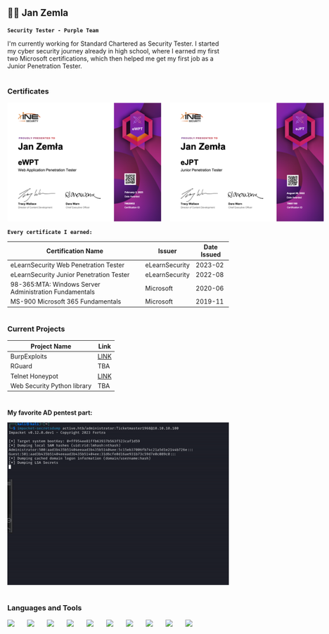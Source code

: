 ## 🕺🏼 Jan Zemla

**`Security Tester - Purple Team`**

I'm currently working for Standard Chartered as Security Tester. I started my cyber security journey already in high school, where I earned my first two Microsoft certifications, which then helped me get my first job as a Junior Penetration Tester.

#

### Certificates

<div style="display: flex;">
<img src="./ewpt.png" width="350px" style="padding-right:20px;">
<img src="./ejpt.png" width="350px">
</div>

**`Every certificate I earned:`**

<table>
  <thead>
    <tr>
      <th>Certification Name</th>
      <th>Issuer</th>
      <th>Date Issued</th>
    </tr>
  </thead>
  <tbody>
    <tr>
      <td>eLearnSecurity Web Penetration Tester</td>
      <td>eLearnSecurity</td>
      <td>2023-02</td>
    </tr>
    <tr>
      <td>eLearnSecurity Junior Penetration Tester</td>
      <td>eLearnSecurity</td>
      <td>2022-08</td>
    </tr>
    <tr>
      <td>98-365:MTA: Windows Server Administration Fundamentals</td>
      <td>Microsoft</td>
      <td>2020-06</td>
    </tr>
     <tr>
      <td>MS-900 Microsoft 365 Fundamentals</td>
      <td>Microsoft</td>
      <td>2019-11</td>
    </tr>
  </tbody>
</table>

#

### Current Projects

<table>
  <thead>
    <tr>
      <th>Project Name</th>
      <th>Link</th>
    </tr>
  </thead>
  <tbody>
    <tr>
      <td>BurpExploits</td>
      <td><a href="https://github.com/zemler/BurpExploits">LINK</a></td>
    </tr>
    <tr>
      <td>RGuard</td>
      <td>TBA</td>
    </tr>
    <tr>
      <td>Telnet Honeypot</td>
      <td><a href="https://github.com/zemler/FalseTel">LINK</a></td>
    </tr>
    <tr>
      <td>Web Security Python library</td>
      <td>TBA</td>
    </tr>
  </tbody>
</table>

#

**My favorite AD pentest part:**

<div>
    <img src="./secretsdump.gif"/>
</div>

#

### Languages and Tools

<img align="left" width="35px" style="padding-right:10px;" src="https://cdn.jsdelivr.net/gh/devicons/devicon@latest/icons/python/python-original-wordmark.svg" />
<img align="left" width="35px" style="padding-right:10px;" src="https://cdn.jsdelivr.net/gh/devicons/devicon@latest/icons/c/c-original.svg" />
<img align="left" width="35px" style="padding-right:10px;" src="https://cdn.jsdelivr.net/gh/devicons/devicon@latest/icons/linux/linux-original.svg" />
<img align="left" width="35px" style="padding-right:10px;" src="https://cdn.jsdelivr.net/gh/devicons/devicon@latest/icons/windows11/windows11-original-wordmark.svg" />
<img align="left" width="35px" style="padding-right:10px;" src="https://cdn.jsdelivr.net/gh/devicons/devicon@latest/icons/bash/bash-original.svg" />
<img align="left" width="35px" style="padding-right:10px;" src="https://cdn.jsdelivr.net/gh/devicons/devicon@latest/icons/powershell/powershell-original.svg" />
<img align="left" width="35px" style="padding-right:10px;" src="https://cdn.jsdelivr.net/gh/devicons/devicon@latest/icons/php/php-original.svg" />
<img align="left" width="35px" style="padding-right:10px;" src="https://avatars.githubusercontent.com/u/144470396?s=48&v=4" />
<img align="left" width="35px" style="padding-right:10px;" src="https://avatars.githubusercontent.com/u/25502277?s=48&v=4" />
<img align="left" width="35px" style="padding-right:10px;" src="https://avatars.githubusercontent.com/u/63385?s=48&v=4" />
